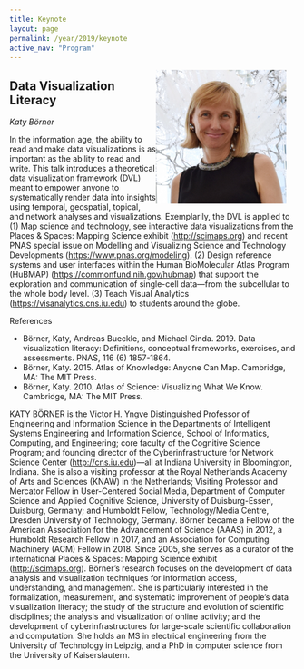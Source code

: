 ```yaml
---
title: Keynote
layout: page
permalink: /year/2019/keynote
active_nav: "Program"
---
```


<img src="/assets/borner.png"
  alt="katy borner" 
  style="float: right; margin-right: 16px;"
  width="230px" >

## Data Visualization Literacy

*Katy Börner*  

In the information age, the ability to read and make data visualizations is as important as the ability to read and write. This talk introduces a theoretical data visualization framework (DVL) meant to empower anyone to systematically render data into insights using temporal, geospatial, topical, and network analyses and visualizations. Exemplarily, the DVL is applied to
(1) Map science and technology, see interactive data visualizations from the Places & Spaces: Mapping Science exhibit (http://scimaps.org) and recent PNAS special issue on Modelling and Visualizing Science and Technology Developments (https://www.pnas.org/modeling).
(2) Design reference systems and user interfaces within the Human BioMolecular Atlas Program (HuBMAP) (https://commonfund.nih.gov/hubmap) that support the exploration and communication of single-cell data—from the subcellular to the whole body level.
(3) Teach Visual Analytics (https://visanalytics.cns.iu.edu) to students around the globe.

References
- Börner, Katy, Andreas Bueckle, and Michael Ginda. 2019. Data visualization literacy: Definitions, conceptual frameworks, exercises, and assessments. PNAS, 116 (6) 1857-1864.
- Börner, Katy. 2015. Atlas of Knowledge: Anyone Can Map. Cambridge, MA: The MIT Press.
- Börner, Katy. 2010. Atlas of Science: Visualizing What We Know. Cambridge, MA: The MIT Press.

KATY BÖRNER is the Victor H. Yngve Distinguished Professor of Engineering and Information Science in the Departments of Intelligent Systems Engineering and Information Science, School of Informatics, Computing, and Engineering; core faculty of the Cognitive Science Program; and founding director of the Cyberinfrastructure for Network Science Center (http://cns.iu.edu)—all at Indiana University in Bloomington, Indiana.
She is also a visiting professor at the Royal Netherlands Academy of Arts and Sciences (KNAW) in the Netherlands; Visiting Professor and Mercator Fellow in User-Centered Social Media, Department of Computer Science and Applied Cognitive Science, University of Duisburg-Essen, Duisburg, Germany; and Humboldt Fellow, Technology/Media Centre, Dresden University of Technology, Germany. Börner became a Fellow of the American Association for the Advancement of Science (AAAS) in 2012, a Humboldt Research Fellow in 2017, and an Association for Computing Machinery (ACM) Fellow in 2018. Since 2005, she serves as a curator of the international Places & Spaces: Mapping Science exhibit (http://scimaps.org).
Börner’s research focuses on the development of data analysis and visualization techniques for information access, understanding, and management. She is particularly interested in the formalization, measurement, and systematic improvement of people’s data visualization literacy; the study of the structure and evolution of scientific disciplines; the analysis and visualization of online activity; and the development of cyberinfrastructures for large-scale scientific collaboration and computation.
She holds an MS in electrical engineering from the University of Technology in Leipzig, and a PhD in computer science from the University of Kaiserslautern.
